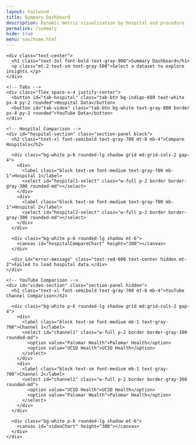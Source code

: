 ```yaml
---
layout: tailwind
title: Summary Dashboard
description: Dynamic metric visualization by hospital and procedure
permalink: /summary
hide: true
menu: nav/home.html
---
```


<div class="min-h-screen bg-gray-100">
  <div class="max-w-7xl mx-auto px-4 sm:px-6 lg:px-8 py-10 space-y-10">

    <div class="text-center">
      <h1 class="text-3xl font-bold text-gray-900">Summary Dashboard</h1>
      <p class="mt-2 text-sm text-gray-500">Select a dataset to explore insights.</p>
    </div>

    <!-- Tabs -->
    <div class="flex space-x-4 justify-center">
      <button id="tab-hospital" class="tab-btn bg-indigo-600 text-white px-4 py-2 rounded">Hospital Data</button>
      <button id="tab-video" class="tab-btn bg-white text-gray-800 border px-4 py-2 rounded">YouTube Data</button>
    </div>

    <!-- Hospital Comparison -->
    <div id="hospital-section" class="section-panel block">
      <h2 class="text-xl font-semibold text-gray-700 mt-8 mb-4">Compare Hospitals</h2>

      <div class="bg-white p-6 rounded-lg shadow grid md:grid-cols-2 gap-4">
        <div>
          <label class="block text-sm font-medium text-gray-700 mb-1">Hospital 1</label>
          <select id="hospital1-select" class="w-full p-2 border border-gray-300 rounded-md"></select>
        </div>
        <div>
          <label class="block text-sm font-medium text-gray-700 mb-1">Hospital 2</label>
          <select id="hospital2-select" class="w-full p-2 border border-gray-300 rounded-md"></select>
        </div>
      </div>

      <div class="bg-white p-6 rounded-lg shadow mt-6">
        <canvas id="hospitalCompareChart" height="300"></canvas>
      </div>

      <div id="error-message" class="text-red-600 text-center hidden mt-2">Failed to load hospital data.</div>
    </div>

    <!-- YouTube Comparison -->
    <div id="video-section" class="section-panel hidden">
      <h2 class="text-xl font-semibold text-gray-700 mt-8 mb-4">YouTube Channel Comparison</h2>

      <div class="bg-white p-6 rounded-lg shadow grid md:grid-cols-2 gap-4">
        <div>
          <label class="block text-sm font-medium mb-1 text-gray-700">Channel 1</label>
          <select id="channel1" class="w-full p-2 border border-gray-300 rounded-md">
            <option value="Palomar Health">Palomar Health</option>
            <option value="UCSD Health">UCSD Health</option>
          </select>
        </div>
        <div>
          <label class="block text-sm font-medium mb-1 text-gray-700">Channel 2</label>
          <select id="channel2" class="w-full p-2 border border-gray-300 rounded-md">
            <option value="UCSD Health">UCSD Health</option>
            <option value="Palomar Health">Palomar Health</option>
          </select>
        </div>
      </div>

      <div class="bg-white p-6 rounded-lg shadow mt-6">
        <canvas id="videoChart" height="300"></canvas>
      </div>
    </div>
  </div>
</div>

<script src="https://cdn.jsdelivr.net/npm/chart.js"></script>
<script type="module">
import { pythonURI, fetchOptions } from '{{site.baseurl}}/assets/js/api/config.js';

const hospital1Select = document.getElementById("hospital1-select");
const hospital2Select = document.getElementById("hospital2-select");
const errorMsg = document.getElementById("error-message");
const ctx = document.getElementById("hospitalCompareChart").getContext("2d");

let allData = [];
let chart;

// Fetch data from backend
async function fetchData() {
  try {
    const res = await fetch(`${pythonURI}/api/comparison`, {
      ...fetchOptions,
      method: "GET"
    });
    const json = await res.json();
    if (!json.success || !json.data) throw new Error("Failed to load hospital data.");
    allData = normalizeColumns(json.data);

    const hospitals = [...new Set(allData.map(d => d.HOSPITAL_NAME || d.HOSPITAL))].filter(Boolean).sort();
    hospital1Select.innerHTML = hospitals.map(h => `<option value="${h}">${h}</option>`).join('');
    hospital2Select.innerHTML = hospitals.map(h => `<option value="${h}">${h}</option>`).join('');

    hospital1Select.value = hospitals[0];
    hospital2Select.value = hospitals[1] || hospitals[0];

    updateHospitalChart();
  } catch (e) {
    errorMsg.textContent = e.message;
    errorMsg.classList.remove("hidden");
  }
}

function normalizeColumns(data) {
  return data.map(row => {
    const newRow = {};
    for (let key in row) {
      const normalized = key.trim().toUpperCase().replace(/ /g, "_");
      newRow[normalized] = row[key];
    }
    return newRow;
  });
}

function extractMetrics(data) {
  const excluded = ['HOSPITAL', 'HOSPITAL_NAME', 'DATE', 'TIMESTAMP'];
  const first = data.find(Boolean) || {};
  return Object.keys(first).filter(k => !excluded.includes(k));
}

function summarizeHospital(hospitalName) {
  const entries = allData.filter(d => (d.HOSPITAL_NAME || d.HOSPITAL) === hospitalName);
  const summary = {};
  if (!entries.length) return summary;

  const metrics = extractMetrics(entries);
  for (const metric of metrics) {
    const valid = entries.map(d => parseFloat(d[metric])).filter(v => !isNaN(v));
    summary[metric] = valid.length ? (valid.reduce((a, b) => a + b, 0) / valid.length) : 0;
  }
  return summary;
}

function updateHospitalChart() {
  const h1 = hospital1Select.value;
  const h2 = hospital2Select.value;

  const h1Metrics = summarizeHospital(h1);
  const h2Metrics = summarizeHospital(h2);

  const labels = Object.keys(h1Metrics);
  const h1Values = labels.map(k => h1Metrics[k]);
  const h2Values = labels.map(k => h2Metrics[k]);

  if (chart) chart.destroy();

  chart = new Chart(ctx, {
    type: 'bar',
    data: {
      labels: labels.map(l => l.replace(/_/g, ' ')),
      datasets: [
        {
          label: h1,
          data: h1Values,
          backgroundColor: '#4F46E5'
        },
        {
          label: h2,
          data: h2Values,
          backgroundColor: '#60A5FA'
        }
      ]
    },
    options: {
      responsive: true,
      plugins: {
        legend: { position: 'top' },
        tooltip: { mode: 'index', intersect: false }
      },
      scales: {
        y: {
          beginAtZero: true,
          title: { display: true, text: 'Average Value' }
        }
      }
    }
  });
}

hospital1Select.addEventListener("change", updateHospitalChart);
hospital2Select.addEventListener("change", updateHospitalChart);
fetchData();

// Tab Switching
const tabHospital = document.getElementById("tab-hospital");
const tabVideo = document.getElementById("tab-video");
const hospitalSection = document.getElementById("hospital-section");
const videoSection = document.getElementById("video-section");

function switchTab(toHospital) {
  hospitalSection.classList.toggle("hidden", !toHospital);
  videoSection.classList.toggle("hidden", toHospital);
  tabHospital.classList.toggle("bg-indigo-600", toHospital);
  tabHospital.classList.toggle("text-white", toHospital);
  tabHospital.classList.toggle("bg-white", !toHospital);
  tabVideo.classList.toggle("bg-indigo-600", !toHospital);
  tabVideo.classList.toggle("text-white", !toHospital);
  tabVideo.classList.toggle("bg-white", toHospital);
}
tabHospital.addEventListener("click", () => switchTab(true));
tabVideo.addEventListener("click", () => switchTab(false));

// YouTube section (unchanged)
const videoChartCtx = document.getElementById("videoChart").getContext("2d");
let videoChart;
const videoData = {
  "Palomar Health": { views: 27000, likes: 3298, comments: 400 },
  "UCSD Health": { views: 32000, likes: 3100, comments: 480 }
};
function updateVideoChart() {
  const c1 = document.getElementById("channel1").value;
  const c2 = document.getElementById("channel2").value;
  const metrics = ["Views", "Likes", "Comments", "Likes/View", "Views/Comment"];
  const d1 = videoData[c1], d2 = videoData[c2];

  const v1 = [d1.views, d1.likes, d1.comments, d1.likes / d1.views, d1.views / d1.comments];
  const v2 = [d2.views, d2.likes, d2.comments, d2.likes / d2.views, d2.views / d2.comments];

  if (videoChart) videoChart.destroy();

  videoChart = new Chart(videoChartCtx, {
    type: 'bar',
    data: {
      labels: metrics,
      datasets: [
        { label: c1, data: v1, backgroundColor: '#4F46E5' },
        { label: c2, data: v2, backgroundColor: '#60A5FA' }
      ]
    },
    options: {
      responsive: true,
      plugins: {
        legend: { position: 'top' },
        tooltip: { mode: 'index', intersect: false }
      },
      scales: {
        y: {
          beginAtZero: true,
          title: { display: true, text: "Value" }
        }
      }
    }
  });
}
document.getElementById("channel1").addEventListener("change", updateVideoChart);
document.getElementById("channel2").addEventListener("change", updateVideoChart);
updateVideoChart();
</script>
